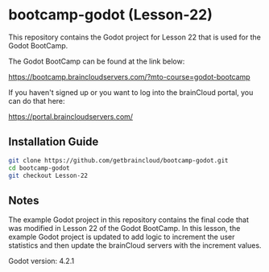 # bootcamp-godot (Lesson-22)

This repository contains the Godot project for Lesson 22 that is used for the Godot BootCamp.

The Godot BootCamp can be found at the link below:

https://bootcamp.braincloudservers.com/?mto-course=godot-bootcamp


If you haven't signed up or you want to log into the brainCloud portal, you can do that here:

https://portal.braincloudservers.com/


## Installation Guide

```bash
git clone https://github.com/getbraincloud/bootcamp-godot.git
cd bootcamp-godot
git checkout Lesson-22
```

## Notes

The example Godot project in this repository contains the final code that was modified in Lesson 22 of the Godot BootCamp. In this lesson, the example Godot project is updated to add logic to increment the user statistics and then update the brainCloud servers with the increment values.

Godot version: 4.2.1
